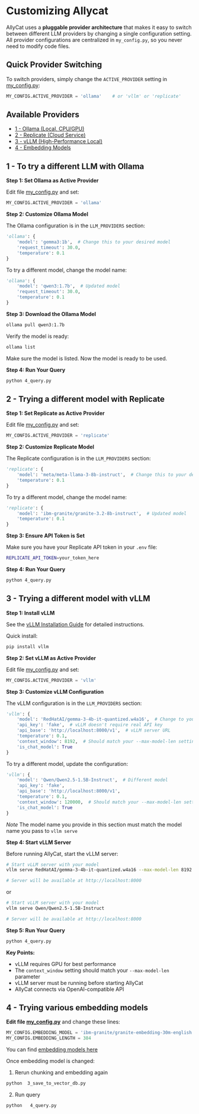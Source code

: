 # Customizing Allycat

AllyCat uses a **pluggable provider architecture** that makes it easy to switch between different LLM providers by changing a single configuration setting. All provider configurations are centralized in `my_config.py`, so you never need to modify code files.

## Quick Provider Switching

To switch providers, simply change the `ACTIVE_PROVIDER` setting in [my_config.py](../my_config.py):

```python
MY_CONFIG.ACTIVE_PROVIDER = 'ollama'    # or 'vllm' or 'replicate'
```

## Available Providers

- [1 - Ollama (Local, CPU/GPU)](#1---to-try-a-different-llm-with-ollama)
- [2 - Replicate (Cloud Service)](#2---trying-a-different-model-with-replicate)
- [3 - vLLM (High-Performance Local)](#3---trying-vllm-for-high-performance-inference)
- [4 - Embedding Models](#4---trying-various-embedding-models)


## 1 - To try a different LLM with Ollama

**Step 1: Set Ollama as Active Provider**

Edit file [my_config.py](../my_config.py) and set:

```python
MY_CONFIG.ACTIVE_PROVIDER = 'ollama'
```

**Step 2: Customize Ollama Model**

The Ollama configuration is in the `LLM_PROVIDERS` section:

```python
'ollama': {
    'model': 'gemma3:1b',  # Change this to your desired model
    'request_timeout': 30.0,
    'temperature': 0.1
}
```

To try a different model, change the model name:

```python
'ollama': {
    'model': 'qwen3:1.7b',  # Updated model
    'request_timeout': 30.0,
    'temperature': 0.1
}
```

**Step 3: Download the Ollama Model**

```bash
ollama pull qwen3:1.7b
```

Verify the model is ready:

```bash
ollama list
```

Make sure the model is listed. Now the model is ready to be used.

**Step 4: Run Your Query**

```bash
python 4_query.py
```

## 2 - Trying a different model with Replicate

**Step 1: Set Replicate as Active Provider**

Edit file [my_config.py](../my_config.py) and set:

```python
MY_CONFIG.ACTIVE_PROVIDER = 'replicate'
```

**Step 2: Customize Replicate Model**

The Replicate configuration is in the `LLM_PROVIDERS` section:

```python
'replicate': {
    'model': 'meta/meta-llama-3-8b-instruct',  # Change this to your desired model
    'temperature': 0.1
}
```

To try a different model, change the model name:

```python
'replicate': {
    'model': 'ibm-granite/granite-3.2-8b-instruct',  # Updated model
    'temperature': 0.1
}
```

**Step 3: Ensure API Token is Set**

Make sure you have your Replicate API token in your `.env` file:

```bash
REPLICATE_API_TOKEN=your_token_here
```

**Step 4: Run Your Query**

```bash
python 4_query.py
```

## 3 - Trying a different model with vLLM 


**Step 1: Install vLLM**

See the [vLLM Installation Guide](https://docs.vllm.ai/en/latest/getting_started/installation.html) for detailed instructions.

Quick install:
```bash
pip install vllm
```

**Step 2: Set vLLM as Active Provider**

Edit file [my_config.py](../my_config.py) and set:

```python
MY_CONFIG.ACTIVE_PROVIDER = 'vllm'
```

**Step 3: Customize vLLM Configuration**

The vLLM configuration is in the `LLM_PROVIDERS` section:

```python
'vllm': {
    'model': 'RedHatAI/gemma-3-4b-it-quantized.w4a16',  # Change to your desired model
    'api_key': 'fake',  # vLLM doesn't require real API key
    'api_base': 'http://localhost:8000/v1',  # vLLM server URL
    'temperature': 0.1,
    'context_window': 8192,  # Should match your --max-model-len setting or default model context length
    'is_chat_model': True
}
```

To try a different model, update the configuration:

```python
'vllm': {
    'model': 'Qwen/Qwen2.5-1.5B-Instruct',  # Different model
    'api_key': 'fake',
    'api_base': 'http://localhost:8000/v1',
    'temperature': 0.1,
    'context_window': 120000,  # Should match your --max-model-len setting or default model context length
    'is_chat_model': True
}
```
*Note* The model name you provide in this section must match the model name you pass to `vllm serve`


**Step 4: Start vLLM Server**

Before running AllyCat, start the vLLM server:

```bash
# Start vLLM server with your model
vllm serve RedHatAI/gemma-3-4b-it-quantized.w4a16 --max-model-len 8192

# Server will be available at http://localhost:8000
```

or

```bash
# Start vLLM server with your model
vllm serve Qwen/Qwen2.5-1.5B-Instruct 

# Server will be available at http://localhost:8000
```

**Step 5: Run Your Query**

```bash
python 4_query.py
```

**Key Points:**
- vLLM requires GPU for best performance
- The `context_window` setting should match your `--max-model-len` parameter
- vLLM server must be running before starting AllyCat
- AllyCat connects via OpenAI-compatible API

## 4 - Trying various embedding models

**Edit file [my_config.py](../my_config.py)** and change these lines:

```python
MY_CONFIG.EMBEDDING_MODEL = 'ibm-granite/granite-embedding-30m-english'
MY_CONFIG.EMBEDDING_LENGTH = 384
```

You can find [embedding models here](https://huggingface.co/spaces/mteb/leaderboard)

Once embedding model is changed:

1) Rerun chunking and embedding again

```bash
python  3_save_to_vector_db.py
```

2) Run query

```bash
python   4_query.py
```


